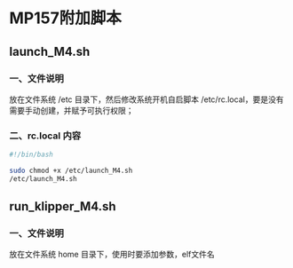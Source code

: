 
# MP157附加脚本
## launch_M4.sh

### 一、文件说明

放在文件系统 /etc 目录下，然后修改系统开机自启脚本 /etc/rc.local，要是没有需要手动创建，并赋予可执行权限；

### 二、rc.local 内容
``` bash
#!/bin/bash

sudo chmod +x /etc/launch_M4.sh
/etc/launch_M4.sh
```

## run_klipper_M4.sh

### 一、文件说明

放在文件系统 home 目录下，使用时要添加参数，elf文件名


